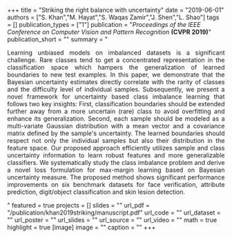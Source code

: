 +++
title = "Striking the right balance with uncertainty"
date = "2019-06-01"
authors = ["S. Khan","M. Hayat","S. Waqas Zamir","J. Shen","L. Shao"]
tags = []
publication_types = ["1"]
publication = "_Proceedings of the IEEE Conference on Computer Vision and Pattern Recognition_ **(CVPR 2019)**"
publication_short = ""
summary = "<p style='text-align: justify;'> Learning unbiased models on imbalanced datasets is a significant challenge. Rare classes tend to get a concentrated representation in the classification space which hampers the generalization of learned boundaries to new test examples. In this paper, we demonstrate that the Bayesian uncertainty estimates directly correlate with the rarity of classes and the difficulty level of individual samples. Subsequently, we present a novel framework for uncertainty based class imbalance learning that follows two key insights: First, classification boundaries should be extended further away from a more uncertain (rare) class to avoid overfitting and enhance its generalization. Second, each sample should be modeled as a multi-variate Gaussian distribution with a mean vector and a covariance matrix defined by the sample's uncertainty. The learned boundaries should respect not only the individual samples but also their distribution in the feature space. Our proposed approach efficiently utilizes sample and class uncertainty information to learn robust features and more generalizable classifiers. We systematically study the class imbalance problem and derive a novel loss formulation for max-margin learning based on Bayesian uncertainty measure. The proposed method shows significant performance improvements on six benchmark datasets for face verification, attribute prediction, digit/object classification and skin lesion detection. </p>"
featured = true
projects = []
slides = ""
url_pdf = "/publication/khan2019striking/manuscript.pdf"
url_code = ""
url_dataset = ""
url_poster = ""
url_slides = ""
url_source = ""
url_video = ""
math = true
highlight = true
[image]
image = ""
caption = ""
+++

